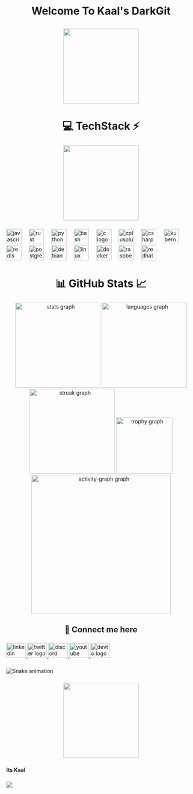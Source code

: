 <h1 align="center">Welcome To Kaal's DarkGit</h1>

##

<div align="center">
  <img height="200" src="https://github.com/Kaal-Reconf/Kaal-Reconf/blob/main/hawk_eye_glitch_clean.gif?raw=true"  />
</div>

###

<h1 align="center">💻 TechStack ⚡</h1>

###

<div align="center">
  <img height="200" src="https://backdocket.com/wp-content/uploads/2020/01/FEATURESPAGE.gif"  />
</div>

###

<div align="left">
  <img src="https://cdn.jsdelivr.net/gh/devicons/devicon/icons/javascript/javascript-original.svg" height="40" alt="javascript logo"  />
  <img width="12" />
  <img src="https://cdn.jsdelivr.net/gh/devicons/devicon/icons/rust/rust-original.svg" height="40" alt="rust logo"  />
  <img width="12" />
  <img src="https://cdn.jsdelivr.net/gh/devicons/devicon/icons/python/python-original.svg" height="40" alt="python logo"  />
  <img width="12" />
  <img src="https://cdn.jsdelivr.net/gh/devicons/devicon/icons/bash/bash-original.svg" height="40" alt="bash logo"  />
  <img width="12" />
  <img src="https://cdn.jsdelivr.net/gh/devicons/devicon/icons/c/c-original.svg" height="40" alt="c logo"  />
  <img width="12" />
  <img src="https://cdn.jsdelivr.net/gh/devicons/devicon/icons/cplusplus/cplusplus-original.svg" height="40" alt="cplusplus logo"  />
  <img width="12" />
  <img src="https://cdn.jsdelivr.net/gh/devicons/devicon/icons/csharp/csharp-original.svg" height="40" alt="csharp logo"  />
  <img width="12" />
  <img src="https://cdn.jsdelivr.net/gh/devicons/devicon/icons/kubernetes/kubernetes-plain.svg" height="40" alt="kubernetes logo"  />
  <img width="12" />
  <img src="https://cdn.jsdelivr.net/gh/devicons/devicon/icons/redis/redis-original.svg" height="40" alt="redis logo"  />
  <img width="12" />
  <img src="https://cdn.jsdelivr.net/gh/devicons/devicon/icons/postgresql/postgresql-original.svg" height="40" alt="postgresql logo"  />
  <img width="12" />
  <img src="https://cdn.jsdelivr.net/gh/devicons/devicon/icons/debian/debian-original.svg" height="40" alt="debian logo"  />
  <img width="12" />
  <img src="https://cdn.jsdelivr.net/gh/devicons/devicon/icons/linux/linux-original.svg" height="40" alt="linux logo"  />
  <img width="12" />
  <img src="https://cdn.jsdelivr.net/gh/devicons/devicon/icons/docker/docker-original.svg" height="40" alt="docker logo"  />
  <img width="12" />
  <img src="https://cdn.jsdelivr.net/gh/devicons/devicon/icons/raspberrypi/raspberrypi-original.svg" height="40" alt="raspberrypi logo"  />
  <img width="12" />
  <img src="https://cdn.jsdelivr.net/gh/devicons/devicon/icons/redhat/redhat-original.svg" height="40" alt="redhat logo"  />
</div>

###

<h1 align="center">📊 GitHub Stats 📈</h1>

###

<div align="center">
  <img src="https://github-readme-stats.vercel.app/api?username=Kaal-Misconfig&hide_title=false&hide_rank=false&show_icons=true&include_all_commits=true&count_private=true&disable_animations=false&theme=chartreuse-dark&locale=en&hide_border=false&order=1" height="226" alt="stats graph"  />
  <img src="https://github-readme-stats.vercel.app/api/top-langs?username=Kaal-Misconfig&locale=en&hide_title=false&layout=compact&card_width=320&langs_count=19&theme=chartreuse-dark&hide_border=false&order=2" height="226" alt="languages graph"  />
  <img src="https://streak-stats.demolab.com?user=Kaal-Misconfig&locale=en&mode=daily&theme=highcontrast&hide_border=false&border_radius=19&order=3" height="226" alt="streak graph"  />
  <img src="https://github-profile-trophy.vercel.app?username=Kaal-Misconfig&theme=matrix&column=-1&row=1&margin-w=8&margin-h=8&no-bg=false&no-frame=false&order=4" height="150" alt="trophy graph"  />
  <img src="https://github-readme-activity-graph.vercel.app/graph?username=Kaal-Misconfig&radius=19&theme=react&area=true&order=5&point=39ff14&line=ff0000&area_color=39ff14&title_color=ff0000&bg_color=000000" height="370" alt="activity-graph graph"  />
</div>

###

<h2 align="center">🔗 Connect me here</h2>

###

<div align="left">
  <a href="https://www.linkedin.com/in/pranav-bokade-643320328/" target="_blank">
    <img src="https://raw.githubusercontent.com/maurodesouza/profile-readme-generator/master/src/assets/icons/social/linkedin/default.svg" width="52" height="40" alt="linkedin logo"  />
  </a>
  <a href="https://x.com/kaalmisconfig" target="_blank">
    <img src="https://raw.githubusercontent.com/maurodesouza/profile-readme-generator/master/src/assets/icons/social/twitter/default.svg" width="52" height="40" alt="twitter logo"  />
  </a>
  <a href="https://discordapp.com/users/1239614564979441804" target="_blank">
    <img src="https://raw.githubusercontent.com/maurodesouza/profile-readme-generator/master/src/assets/icons/social/discord/default.svg" width="52" height="40" alt="discord logo"  />
  </a>
  <a href="www.youtube.com/@cyclickaal" target="_blank">
    <img src="https://raw.githubusercontent.com/maurodesouza/profile-readme-generator/master/src/assets/icons/social/youtube/default.svg" width="52" height="40" alt="youtube logo"  />
  </a>
  <a href="https://dev.to/kaalmisconfig" target="_blank">
    <img src="https://raw.githubusercontent.com/maurodesouza/profile-readme-generator/master/src/assets/icons/social/devto/default.svg" width="52" height="40" alt="devto logo"  />
  </a>
</div>

###

<img src="https://raw.githubusercontent.com/Kaal-Misconfig/Kaal-Misconfig/output/snake.svg" alt="Snake animation" />

###

<div align="center">
  <img height="200" src="https://media0.giphy.com/media/40cxBsgqqwb65M5ivp/giphy.gif"  />
</div>

###

<h4 align="left">Its Kaal</h4>

###

<div align="left">
  <img src="https://visitor-badge.laobi.icu/badge?page_id=Kaal-Misconfig.Kaal-Misconfig&left_color=darkgreen&right_color=darkred&left_text=Spectators"  />
</div>

###
